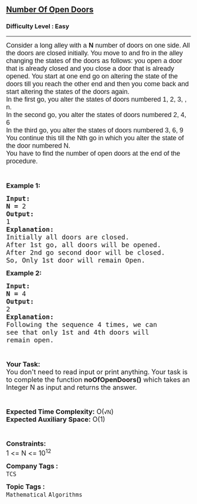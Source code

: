 <h2><a href="https://www.geeksforgeeks.org/problems/number-of-open-doors1552/1?page=1&category=Mathematical&difficulty=Easy&sortBy=submissions">Number Of Open Doors</a></h2><h3>Difficulty Level : Easy</h3><hr><div class="problems_problem_content__Xm_eO"><p><span style="font-size:18px"><span style="font-family:arial,helvetica,sans-serif">Consider a long alley with a <strong>N</strong> number of doors on one side. All the doors are closed initially. You move to and fro in the alley changing the states of the doors as follows: you open a door that is already closed and you close a door that is already opened. You start at one end go on altering the state of the doors till you reach the other end and then you come back and start altering the states of the doors again.</span><br>
<span style="font-family:arial,helvetica,sans-serif">In the first go, you alter the states of doors numbered 1, 2, 3,  , n.</span><br>
<span style="font-family:arial,helvetica,sans-serif">In the second go, you alter the states of doors numbered 2, 4, 6</span><br>
<span style="font-family:arial,helvetica,sans-serif">In the third go, you alter the states of doors numbered 3, 6, 9 </span><br>
<span style="font-family:arial,helvetica,sans-serif">You continue this till the Nth go in which you alter the state of the door numbered N.</span><br>
<span style="font-family:arial,helvetica,sans-serif">You have to find the number of open doors at the end of the procedure.</span></span></p>

<p>&nbsp;</p>

<p><span style="font-size:18px"><strong>Example 1:</strong></span></p>

<pre><span style="font-size:18px"><strong>Input:
N =</strong> 2</span>
<span style="font-size:18px"><strong>Output:</strong></span>
<span style="font-size:18px">1</span>
<span style="font-size:18px"><strong>Explanation:</strong></span>
<span style="font-size:18px">Initially all doors are closed.
After 1st go, all doors will be opened.
After 2nd go second door will be closed.
So, Only 1st door will remain Open.</span></pre>

<p><span style="font-size:18px"><strong>Example 2:</strong></span></p>

<pre><span style="font-size:18px"><strong>Input:
N =</strong> 4</span>
<span style="font-size:18px"><strong>Output:</strong></span>
<span style="font-size:18px">2</span>
<span style="font-size:18px"><strong>Explanation:</strong></span>
<span style="font-size:18px">Following the sequence 4 times, we can
see that only 1st and 4th doors will
remain open.</span></pre>

<p>&nbsp;</p>

<p><span style="font-size:18px"><strong>Your Task:</strong><br>
You don't need to read input or print anything. Your task is to complete the function <strong>noOfOpenDoors()</strong> which takes an Integer N as input and returns the answer.</span></p>

<p>&nbsp;</p>

<p><span style="font-size:18px"><strong>Expected Time Complexity:</strong> O(</span>√N<span style="font-size:18px">)<br>
<strong>Expected Auxiliary Space:</strong> O(1)</span></p>

<p>&nbsp;</p>

<p><span style="font-size:18px"><strong>Constraints:</strong></span><br>
<span style="font-size:18px">1 &lt;= N &lt;= 10<sup>12</sup></span></p>
</div><p><span style=font-size:18px><strong>Company Tags : </strong><br><code>TCS</code>&nbsp;<br><p><span style=font-size:18px><strong>Topic Tags : </strong><br><code>Mathematical</code>&nbsp;<code>Algorithms</code>&nbsp;